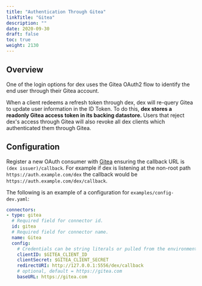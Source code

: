 ```yaml
---
title: "Authentication Through Gitea"
linkTitle: "Gitea"
description: ""
date: 2020-09-30
draft: false
toc: true
weight: 2130
---
```


## Overview

One of the login options for dex uses the Gitea OAuth2 flow to identify the end user through their Gitea account.

When a client redeems a refresh token through dex, dex will re-query Gitea to update user information in the ID Token. To do this, __dex stores a readonly Gitea access token in its backing datastore.__ Users that reject dex's access through Gitea will also revoke all dex clients which authenticated them through Gitea.

## Configuration

Register a new OAuth consumer with [Gitea](https://docs.gitea.com/next/development/oauth2-provider) ensuring the callback URL is `(dex issuer)/callback`. For example if dex is listening at the non-root path `https://auth.example.com/dex` the callback would be `https://auth.example.com/dex/callback`.

The following is an example of a configuration for `examples/config-dev.yaml`:

```yaml
connectors:
- type: gitea
  # Required field for connector id.
  id: gitea
  # Required field for connector name.
  name: Gitea
  config:
    # Credentials can be string literals or pulled from the environment.
    clientID: $GITEA_CLIENT_ID
    clientSecret: $GITEA_CLIENT_SECRET
    redirectURI: http://127.0.0.1:5556/dex/callback
    # optional, default = https://gitea.com
    baseURL: https://gitea.com
```
